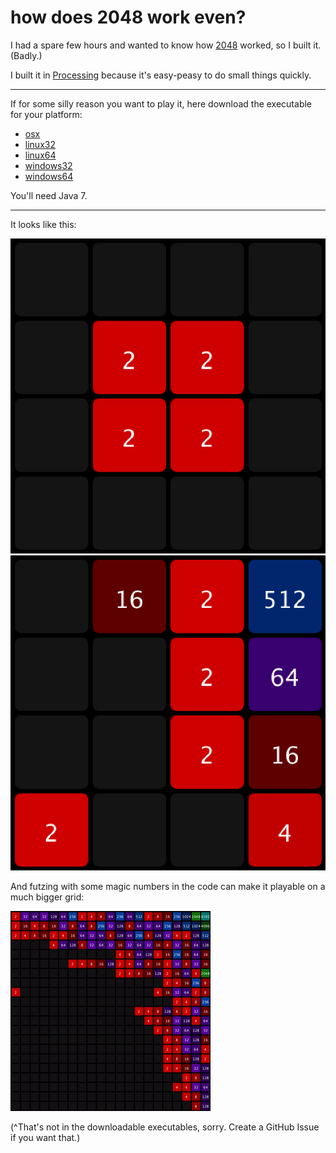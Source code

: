 # how does 2048 work even?

I had a spare few hours and wanted to know how [2048](https://gabrielecirulli.github.io/2048/) worked, so I built it.  (Badly.)

I built it in [Processing](https://processing.org/) because it's easy-peasy to do small things quickly.

------------------------

If for some silly reason you want to play it, here download the executable for your platform:
- [osx](assets/executables/application.macosx.zip)
- [linux32](assets/executables/application.linux32.zip)
- [linux64](assets/executables/application.linux64.zip)
- [windows32](assets/executables/application.windows32.zip)
- [windows64](assets/executables/application.windows64.zip)

You'll need Java 7.

------------------------

It looks like this:

![starting state](assets/start_state.png) ![played state](assets/played_state.png)

And futzing with some magic numbers in the code can make it playable on a much bigger grid:

![big grid](assets/bigger.gif)

(^That's not in the downloadable executables, sorry. Create a GitHub Issue if you want that.)
